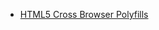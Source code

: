- [HTML5 Cross Browser Polyfills](https://github.com/Modernizr/Modernizr/wiki/HTML5-Cross-browser-Polyfills)